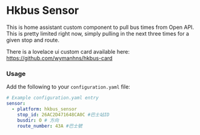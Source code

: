 # Hkbus Sensor

This is home assistant custom component to pull bus times from Open API.  This is pretty limited right now, simply pulling in the next three times for a given stop and route.

There is a lovelace ui custom card available here: https://github.com/wymanhns/hkbus-card

### Usage

Add the following to your `configuration.yaml` file:

```yaml
# Example configuration.yaml entry
sensor:
  - platform: hkbus_sensor
    stop_id: 26AC2D471648CA0C #巴士站ID
    busdir: O # 方向 
    route_number: 43A #巴士號

```